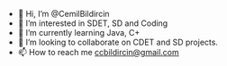 - 👋 Hi, I’m @CemilBildircin
- 👀 I’m interested in SDET, SD and Coding
- 🌱 I’m currently learning Java, C+
- 💞️ I’m looking to collaborate on CDET and SD projects.
- 📫 How to reach me ccbildircin@gmail.com

<!---
CemilBildircin/CemilBildircin is a ✨ special ✨ repository because its `README.md` (this file) appears on your GitHub profile.
You can click the Preview link to take a look at your changes.
--->
